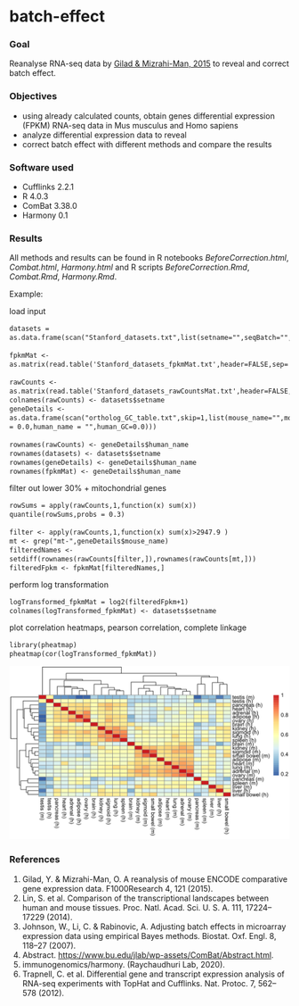 # batch-effect

### Goal

Reanalyse RNA-seq data by [Gilad & Mizrahi-Man, 2015](https://f1000research.com/articles/4-121) to reveal and correct batch effect.

### Objectives

* using already calculated counts, obtain genes differential expression (FPKM) RNA-seq data in Mus musculus and Homo sapiens
* analyze differential expression data to reveal 
* correct batch effect with different methods and compare the results

### Software used

* Cufflinks 2.2.1
* R 4.0.3
* ComBat 3.38.0
* Harmony 0.1

### Results

All methods and results can be found in R notebooks *BeforeCorrection.html*, *Combat.html*, *Harmony.html* and R scripts *BeforeCorrection.Rmd*, *Combat.Rmd*, *Harmony.Rmd*.

Example:

load input

```
datasets = as.data.frame(scan("Stanford_datasets.txt",list(setname="",seqBatch="",species="",tissue=""),sep="\t"))

fpkmMat <- as.matrix(read.table('Stanford_datasets_fpkmMat.txt',header=FALSE,sep='\t'))

rawCounts <- as.matrix(read.table('Stanford_datasets_rawCountsMat.txt',header=FALSE,sep='\t'))
colnames(rawCounts) <- datasets$setname
geneDetails <- as.data.frame(scan("ortholog_GC_table.txt",skip=1,list(mouse_name="",mouse_GC = 0.0,human_name = "",human_GC=0.0)))

rownames(rawCounts) <- geneDetails$human_name 
rownames(datasets) <- datasets$setname
rownames(geneDetails) <- geneDetails$human_name 
rownames(fpkmMat) <- geneDetails$human_name 
```

filter out lower 30% + mitochondrial genes

```
rowSums = apply(rawCounts,1,function(x) sum(x))
quantile(rowSums,probs = 0.3)

filter <- apply(rawCounts,1,function(x) sum(x)>2947.9 )
mt <- grep("mt-",geneDetails$mouse_name)
filteredNames <- setdiff(rownames(rawCounts[filter,]),rownames(rawCounts[mt,])) 
filteredFpkm <- fpkmMat[filteredNames,]
```

perform log transformation

```
logTransformed_fpkmMat = log2(filteredFpkm+1)
colnames(logTransformed_fpkmMat) <- datasets$setname
```

plot correlation heatmaps, pearson correlation, complete linkage

```
library(pheatmap)
pheatmap(cor(logTransformed_fpkmMat))
```

![heatmap](https://github.com/sashapff/batch-effect/blob/main/heatmap_example.png)

### References

1.	Gilad, Y. & Mizrahi-Man, O. A reanalysis of mouse ENCODE comparative gene expression data. F1000Research 4, 121 (2015).
2.	Lin, S. et al. Comparison of the transcriptional landscapes between human and mouse tissues. Proc. Natl. Acad. Sci. U. S. A. 111, 17224–17229 (2014).
3.	Johnson, W., Li, C. & Rabinovic, A. Adjusting batch effects in microarray expression data using empirical Bayes methods. Biostat. Oxf. Engl. 8, 118–27 (2007).
4.	Abstract. https://www.bu.edu/jlab/wp-assets/ComBat/Abstract.html.
5.	immunogenomics/harmony. (Raychaudhuri Lab, 2020).
6.	Trapnell, C. et al. Differential gene and transcript expression analysis of RNA-seq experiments with TopHat and Cufflinks. Nat. Protoc. 7, 562–578 (2012).
